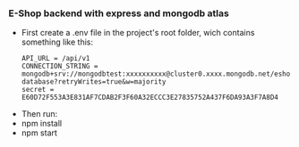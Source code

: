 ### **E-Shop backend with express and mongodb atlas**

- First create a .env file in the project's root folder, wich contains something like this:
   ```properties
   API_URL = /api/v1
   CONNECTION_STRING = mongodb+srv://mongodbtest:xxxxxxxxxx@cluster0.xxxx.mongodb.net/eshop-database?retryWrites=true&w=majority
   secret = E60D72F553A3E831AF7CDAB2F3F60A32ECCC3E27835752A437F6DA93A3F7A8D4
   ```
- Then run:
-   npm install 
-   npm start

